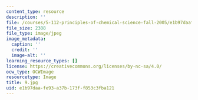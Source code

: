 ```yaml
---
content_type: resource
description: ''
file: /courses/5-112-principles-of-chemical-science-fall-2005/e1b97daafe93a37b173ff853c3fba121_9.jpg
file_size: 2388
file_type: image/jpeg
image_metadata:
  caption: ''
  credit: ''
  image-alt: ''
learning_resource_types: []
license: https://creativecommons.org/licenses/by-nc-sa/4.0/
ocw_type: OCWImage
resourcetype: Image
title: 9.jpg
uid: e1b97daa-fe93-a37b-173f-f853c3fba121
---
```

